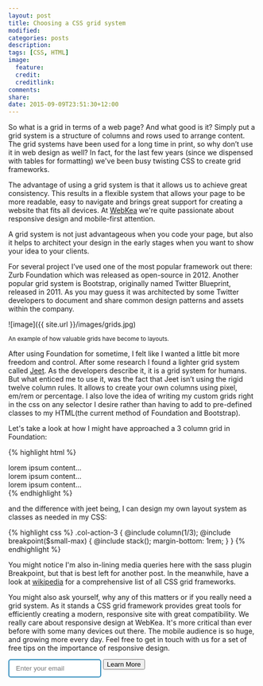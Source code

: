 ```yaml
---
layout: post
title: Choosing a CSS grid system
modified:
categories: posts
description:
tags: [CSS, HTML]
image:
  feature:
  credit:
  creditlink:
comments:
share:
date: 2015-09-09T23:51:30+12:00
---
```


So what is a grid in terms of a web page? And what good is it? Simply put a grid system is a structure of columns and rows used to arrange content. The grid systems have been used for a long time in print, so why don’t use it in web design as well? In fact, for the last few years (since we dispensed with tables for formatting) we've been busy twisting CSS to create grid frameworks.

The advantage of using a grid system is that it allows us to achieve great consistency. This results in a flexible system that allows your page to be more readable, easy to navigate and brings great support for creating a website that fits all devices. At [WebKea](http://webkea.co.nz) we're quite passionate about responsive design and mobile-first attention.

A grid system is not just advantageous when you code your page, but also it helps to architect your design in the early stages when you want to show your idea to your clients.

For several project I’ve used one of the most popular framework out there: Zurb Foundation which was released as open-source in 2012. Another popular grid system is Bootstrap, originally named Twitter Blueprint, released in 2011. As you may guess it was architected by some Twitter developers to document and share common design patterns and assets within the company.

![image]({{ site.url }}/images/grids.jpg)

<small>An example of how valuable grids have become to layouts.</small>

After using Foundation for sometime, I felt like I wanted a little bit more freedom and control. After some research I found a lighter grid system called [Jeet](http://jeet.gs/). As the developers describe it, it is a grid system for humans. But what enticed me to use it, was the fact that Jeet isn’t using the rigid twelve column rules. It allows to create your own columns using pixel, em/rem or percentage. I also love the idea of writing my custom grids right in the css on any selector I desire rather than having to add to pre-defined classes to my HTML(the current method of Foundation and Bootstrap).

Let's take a look at how I might have approached a 3 column grid in Foundation:

{% highlight html %}
<div class='columns medium-4'>lorem ipsum content...</div>
<div class='columns medium-4'>lorem ipsum content...</div>
<div class='columns medium-4'>lorem ipsum content...</div>
{% endhighlight %}

and the difference with jeet being, I can design my own layout system as classes as needed in my CSS:

{% highlight css %}
.col-action-3 {
  @include column(1/3);
  @include breakpoint($small-max) {
    @include stack();
    margin-bottom: 1rem;
  }
}
{% endhighlight %}

You might notice I'm also in-lining media queries here with the sass plugin Breakpoint, but that is best left for another post.  In the meanwhile, have a look at [wikipedia](http://en.wikipedia.org/wiki/CSS_frameworks) for a comprehensive list of all CSS grid frameworks.

You might also ask yourself, why any of this matters or if you really need a grid system. As it stands a CSS grid framework provides great tools for efficiently creating a modern, responsive site with great compatibility. We really care about responsive design at WebKea. It's more critical than ever before with some many devices out there. The mobile audience is so huge, and growing more every day. Feel free to get in touch with us for a set of free tips on the importance of responsive design.

<form action="https://getsimpleform.com/messages?form_api_token=cd1dcb6c8c735c490fe5fd434d5dda54" method="post">
  <!-- the redirect_to is optional, the form will redirect to the referrer on submission -->
  <input type='hidden' name='redirect_to' value='http://webkea.co.nz/blog/thank-you.html' />
  <!-- all your input fields here.... -->
  <input type='email' name='email' placeholder='Enter your email' style='height: 37px;
    vertical-align: top;
    border: solid 2px #308cbc;
    border-radius: 5px;
    width: 14em;
    padding-left: 1em;' />
  <input type='submit' class="btn btn-info" value='Learn More' />
</form>
